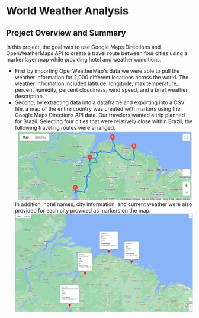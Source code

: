 # World Weather Analysis

## Project Overview and Summary
In this project, the goal was to use Google Maps Directions and OpenWeatherMaps API to create a travel route between four cities using a marker layer map while providing hotel and weather conditions. 
- First by importing OpenWeatherMap's data we were able to pull the weather information for 2,000 different locations across the world. The weather infromation included latitude, longitude, max temperature, percent humidity, percent cloudiness, wind speed, and a brief weather description. 
- Second, by extracting data into a dataframe and exporting into a CSV file, a map of the entire country was created with markers using the Google Maps Directions API data.
Our travelers wanted a trip planned for Brazil. Selecting four cities that were relatively close within Brazil, the following traveling routes were arranged.
![WeatherPy_travel_map.png](Vacation_Itinerary/WeatherPy_travel_map.png)
In addition, hotel names, city information, and current weather were also provided for each city provided as markers on the map.
![WeatherPy_travel_map.png](Vacation_Itinerary/WeatherPy_travel_map_markers.png)